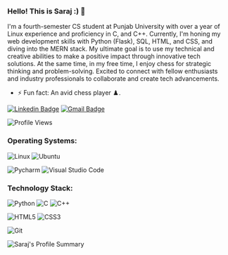 ### Hello! This is Saraj :) 👋 


I'm a fourth-semester CS student at Punjab University with over a year of Linux experience and proficiency in C, and C++. Currently, I'm honing my web development skills with Python (Flask), SQL, HTML, and CSS, and diving into the MERN stack. My ultimate goal is to use my technical and creative abilities to make a positive impact through innovative tech solutions. At the same time, in my free time, I enjoy chess for strategic thinking and problem-solving. Excited to connect with fellow enthusiasts and industry professionals to collaborate and create tech advancements.
* ⚡ Fun fact: An avid chess player ♟️.


[![Linkedin Badge](https://img.shields.io/badge/-aswanisaraj-blue?style=flat-square&logo=Linkedin&logoColor=white&link=https://www.linkedin.com/in/awanisaraj/)](https://www.linkedin.com/in/aswanisaraj/)
[![Gmail Badge](https://img.shields.io/badge/-aswanisaraj@gmail.com-c14438?style=flat-square&logo=Gmail&logoColor=white&link=mailto:aswanisaraj@gmail.com)](mailto:aswanisaraj@gmail.com)

![Profile Views](https://komarev.com/ghpvc/?username=aswanisaraj&label=PROFILE+VIEWS)


### Operating Systems: 
![Linux](https://img.shields.io/badge/Linux-FCC624?style=for-the-badge&logo=linux&logoColor=black)
![Ubuntu](https://img.shields.io/badge/Ubuntu-E95420?style=for-the-badge&logo=ubuntu&logoColor=white)

![Pycharm](https://img.shields.io/badge/PyCharm-000000.svg?&style=for-the-badge&logo=PyCharm&logoColor=white)
![Visual Studio Code](https://img.shields.io/badge/Visual%20Studio%20Code-0078d7.svg?style=for-the-badge&logo=visual-studio-code&logoColor=white)

### Technology Stack:

![Python](https://img.shields.io/badge/Python-FFD43B?style=for-the-badge&logo=python&logoColor=blue)
![C](https://img.shields.io/badge/C-00599C?style=for-the-badge&logo=c&logoColor=white)
![C++](https://img.shields.io/badge/C%2B%2B-00599C?style=for-the-badge&logo=c%2B%2B&logoColor=white)

![HTML5](https://img.shields.io/badge/html5-%23E34F26.svg?style=for-the-badge&logo=html5&logoColor=white)
![CSS3](https://img.shields.io/badge/css3-%231572B6.svg?style=for-the-badge&logo=css3&logoColor=white)

![Git](https://img.shields.io/badge/GIT-E44C30?style=for-the-badge&logo=git&logoColor=white)

![Saraj's Profile Summary](https://github-profile-summary-cards.vercel.app/api/cards/profile-details?username=aswanisaraj&theme=github)
